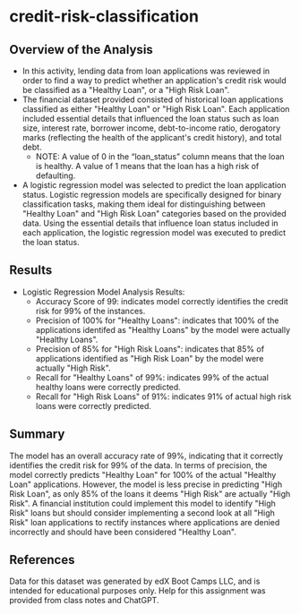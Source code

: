 # credit-risk-classification
## Overview of the Analysis

* In this activity, lending data from loan applications was reviewed in order to find a way to predict whether an application's credit risk would be classified as a "Healthy Loan", or a "High Risk Loan".
* The financial dataset provided consisted of historical loan applications classified as either "Healthy Loan" or "High Risk Loan". Each application included essential details that influenced the loan status such as loan size, interest rate, borrower income, debt-to-income ratio, derogatory marks (reflecting the health of the applicant's credit history), and total debt.
   * NOTE: A value of 0 in the “loan_status” column means that the loan is healthy. A value of 1 means that the loan has a high risk of defaulting.
* A logistic regression model was selected to predict the loan application status. Logistic regression models are specifically designed for binary classification tasks, making them ideal for distinguishing between "Healthy Loan" and "High Risk Loan" categories based on the provided data. Using the essential details that influence loan status included in each application, the logistic regression model was executed to predict the loan status.

## Results

* Logistic Regression Model Analysis Results:
    * Accuracy Score of 99: indicates model correctly identifies the credit risk for 99% of the instances.
    * Precision of 100% for "Healthy Loans":  indicates that 100% of the applications identifed as "Healthy Loans" by the model were actually "Healthy Loans".
    * Precision of 85% for "High Risk Loans": indicates that 85% of applications identified as "High Risk Loan" by the model were actually "High Risk".
    * Recall for "Healthy Loans" of 99%:  indicates 99% of the actual healthy loans were correctly predicted.
    * Recall for "High Risk Loans" of 91%: indicates 91% of actual high risk loans were correctly predicted. 

## Summary

The model has an overall accuracy rate of 99%, indicating that it correctly identifies the credit risk for 99% of the data. In terms of precision, the model correctly predicts "Healthy Loan" for 100% of the actual "Healthy Loan" applications. However, the model is less precise in predicting "High Risk Loan", as only 85% of the loans it deems "High Risk" are actually "High Risk". A financial institution could implement this model to identify "High Risk" loans but should consider implementing a second look at all "High Risk" loan applications to rectify instances where applications are denied incorrectly and should have been considered "Healthy Loan".

## References

Data for this dataset was generated by edX Boot Camps LLC, and is intended for educational purposes only.
Help for this assignment was provided from class notes and ChatGPT. 







